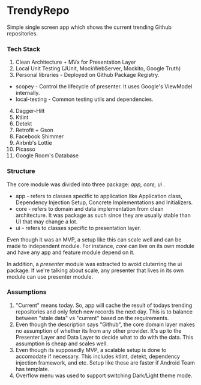# TrendyRepo
Simple single screen app which shows the current trending Github repositories.

### <b> Tech Stack </b>
1. Clean Architecture + MVx for Presentation Layer
2. Local Unit Testing (JUnit, MockWebServer, Mockito, Google Truth)
3. Personal libraries - Deployed on Github Package Registry.
- scopey - Control the lifecycle of presenter. It uses Google's ViewModel internally.
- local-testing - Common testing utils and dependencies.
4. Dagger-Hilt
5. Ktlint 
6. Detekt
7. Retrofit + Gson
8. Facebook Shimmer
9. Airbnb's Lottie
10. Picasso
11. Google Room's Database


### <b> Structure </b>
The core module was divided into three package: <i>app, core, ui </i>.

- app - refers to classes specific to application like Application class, Dependency Injection Setup, Concrete Implementations and Initializers.
- core - refers to domain and data implementation from clean architecture. It was package as such since they are usually stable than UI that may change a lot.
- ui - refers to classes specific to presentation layer.

Even though it was an MVP, a setup like this can scale well and can be made to independent module. For instance, <i> core </i> can live on its own module and have any app and feature module depend on it. 

In addition, a <i> presenter </i> module was extracted to avoid cluterring the ui package. If we're talking about scale, any presenter that lives in its own module can use presenter module.

### <b> Assumptions </b>
1. "Current" means today. So, app will cache the result of todays trending repositories and only fetch new records the next day. This is to balance between "stale data" vs "current" based on the requirements.
2. Even though the description says "Github", the core domain layer makes no assumption of whether its from any other provider. It's up to the Presenter Layer and Data Layer to decide what to do with the data. This assumption is cheap and scales well.
3. Even though its supposedly MVP, a scalable setup is done to accomodate if necessary. This includes ktlint, detekt, dependency injection framework, and etc. Setup like these are faster if Android Team has template.
4. Overflow menu was used to support switching Dark/Light theme mode.

